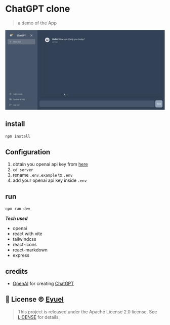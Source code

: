 # ChatGPT clone

> a demo of the App

  <img src="screenshots/demo.gif" width="800px" alt="android icon"/>


## install

```bash
npm install
```

## Configuration
1. obtain you openai api key from [here](https://openai.com)
2. `cd server`
3. rename `.env.example` to `.env`
4. add your openai api key inside `.env`

## run
```bash
npm run dev
```


***Tech used***
  - openai
  - react with vite
  - tailwindcss
  - react-icons
  - react-markdown
  - express

## credits
- [OpenAI](https://openai.com) for creating [ChatGPT](https://chat.openai.com/chat)

## 📝 License © [Eyuel](https://linkedin.com/in/eyuel-daniel)

>This project is released under the Apache License 2.0 license.
See [LICENSE](./LICENSE) for details.

